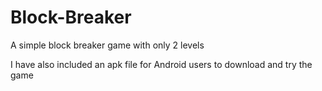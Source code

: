 # Block-Breaker
 A simple block breaker game with only 2 levels

I have also included an apk file for Android users to download and try the game
